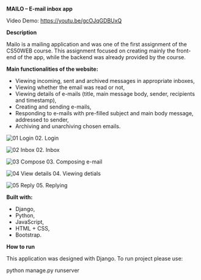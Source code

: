 **MAILO – E-mail inbox app**

Video Demo: https://youtu.be/gcOJqGDBUxQ

**Description**

Mailo is a mailing application and was one of the first assignment of the CS50WEB course. This assignment focused on creating mainly the front-end of the app, while the backend was already provided by the course. 
 
 **Main functionalities of the website:**
 
-	Viewing  incoming, sent and archived messages in appropriate inboxes,
-	Viewing whether the email was read or not,
-	Viewing details of e-mails (title, main message body, sender, recipients and timestamp),
-	Creating and sending e-mails,
-	Responding to e-mails with pre-filled subject and main body message, addressed to sender, 
-	Archiving and unarchiving chosen emails.

![01  Login](https://github.com/mklimczak93/mailo/assets/123643355/93310a78-d090-407a-b173-1199e8a3a18f)
02. Login

![02  Inbox](https://github.com/mklimczak93/mailo/assets/123643355/9920fb03-a604-4b09-9a42-c5e5c38153ad)
02. Inbox

![03  Compose](https://github.com/mklimczak93/mailo/assets/123643355/c64e014a-76e7-466c-a015-970915d923d5)
03. Composing e-mail

![04  View details](https://github.com/mklimczak93/mailo/assets/123643355/bf1297cf-e481-41b4-9c05-ac2da4c33b5a)
04. Viewing detials

![05  Reply](https://github.com/mklimczak93/mailo/assets/123643355/619c5940-bf1a-4648-8c8a-722dff797b57)
05. Replying

**Built with:**

-	Django,
-	Python,
-	JavaScript,
-	HTML + CSS,
-	Bootstrap.

**How to run**

This application was designed with Django. To run project please use:

python manage.py runserver

